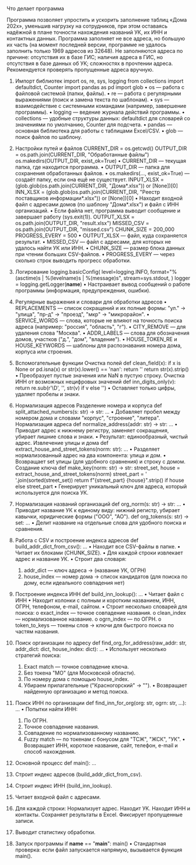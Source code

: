 Что делает программа

Программа позволяет упростить и ускорить заполнение таблиц «Дома 202х», уменьшив нагрузку на сотрудников, при этом оставаясь надёжной в плане точности нахождения названий УК, их ИНН и контактных данных. Программа заполняет не все адреса, но большую их часть (на момент последней версии, программе не удалось заполнить только 1969 адресов из 32648). Не заполняются адреса по причине: отсутствия их в базе ГИС; наличия адреса в ГИС, но отсутствия в базе данных об УК; сложностях в прочтении адреса. Рекомендуется проверять пропущенные адреса вручную.
1. Импорт библиотек
import os, re, sys, logging
from collections import defaultdict, Counter
import pandas as pd
import glob
•	os — работа с файловой системой (папки, файлы).
•	re — работа с регулярными выражениями (поиск и замена текста по шаблонам).
•	sys — взаимодействие с системными командами (например, завершение программы).
•	logging — ведение журнала действий программы.
•	collections — удобные структуры данных: defaultdict для словарей со значениями по умолчанию, Counter для подсчета.
•	pandas — основная библиотека для работы с таблицами Excel/CSV.
•	glob — поиск файлов по шаблону.

2. Настройки путей и файлов
CURRENT_DIR = os.getcwd()
OUTPUT_DIR = os.path.join(CURRENT_DIR, "Обработанные файлы")
os.makedirs(OUTPUT_DIR, exist_ok=True)
•	CURRENT_DIR — текущая папка, где находится программа.
•	OUTPUT_DIR — папка для сохранения обработанных файлов.
•	os.makedirs(..., exist_ok=True) — создаёт папку, если она ещё не существует.
INPUT_XLSX = (glob.glob(os.path.join(CURRENT_DIR, "Дома*.xlsx")) or [None])[0]
INN_XLSX = (glob.glob(os.path.join(CURRENT_DIR, "Реестр поставщиков информации*.xlsx")) or [None])[0]
•	Находит входной файл с адресами домов (по шаблону "Дома*.xlsx") и файл с ИНН организаций.
•	Если файла нет, программа выводит сообщение и завершает работу (sys.exit(1)).
OUTPUT_XLSX = os.path.join(OUTPUT_DIR, "result.xlsx")
MISSED_CSV = os.path.join(OUTPUT_DIR, "missed.csv")
CHUNK_SIZE = 200_000
PROGRESS_EVERY = 500
•	OUTPUT_XLSX — файл, куда сохраняется результат.
•	MISSED_CSV — файл с адресами, для которых не удалось найти УК или ИНН.
•	CHUNK_SIZE — размер блока данных при чтении больших CSV-файлов.
•	PROGRESS_EVERY — через сколько строк выводить прогресс обработки.

3. Логирование
logging.basicConfig(
    level=logging.INFO,
    format="%(asctime)s | %(levelname)s | %(message)s",
    stream=sys.stdout,
)
logger = logging.getLogger(__name__)
•	Настраивает вывод сообщений о работе программы (информация, предупреждения, ошибки).

4. Регулярные выражения и словари для обработки адресов
•	REPLACEMENTS — список сокращений и их полные формы: "ул." → "улица", "пр-д" → "проезд", "мкр" → "микрорайон".
•	SERVICE_WORDS — слова, которые не влияют на точность поиска адреса (например: "россия", "область", "г").
•	CITY_REMOVE — для удаления слова "Москва".
•	ADDR_LABELS — слова для обозначения домов, участков ("д.", "дом", "владение").
•	HOUSE_TOKEN_RE и HOUSE_KEYWORDS — шаблоны для распознавания номера дома, корпуса или строения.

5. Вспомогательные функции
Очистка полей
def clean_field(x):
    if x is None or pd.isna(x) or str(x).lower() == 'nan':
        return ''
    return str(x).strip()
•	Преобразует пустые значения или NaN в пустую строку.
Очистка ИНН от возможных нецифровых значений
def inn_digits_only(v):
    return re.sub(r'\D', '', str(v) if v else '')
•	Оставляет только цифры, удаляет пробелы и знаки.

6. Нормализация адресов
Разделение номера и корпуса
def split_attached_numbers(s: str) -> str:
    ...
•	Добавляет пробел между номером дома и словами "корпус", "строение", "литера".
Нормализация адреса
def normalize_address(addr: str) -> str:
    ...
•	Приводит адрес к нижнему регистру, заменяет сокращения, убирает лишние слова и знаки.
•	Результат: единообразный, чистый адрес.
Извлечение улицы и дома
def extract_house_and_street_tokens(norm: str):
    ...
•	Разделяет нормализованный адрес на два компонента: улица и дом.
•	Возвращает set улицы (для удобного сравнения) и строку с домом.
Создание ключа
def make_key(norm: str) -> str:
    street_set, house = extract_house_and_street_tokens(norm)
    street_part = ' '.join(sorted(street_set))
    return f"{street_part} {house}".strip() if house else street_part
•	Генерирует уникальный ключ для адреса, который используется для поиска УК.

7. Нормализация названий организаций
def org_norm(s: str) -> str:
    ...
•	Приводит название УК к единому виду: нижний регистр, убирает кавычки, юридические формы ("ООО", "АО").
def org_tokens(s: str) -> set:
    ...
•	Делит название на отдельные слова для удобного поиска и сравнения.

8. Работа с CSV и построение индекса адресов
def build_addr_dict_from_csv():
    ...
•	Находит все CSV-файлы в папке.
•	Читает их блоками (CHUNK_SIZE).
•	Для каждой строки извлекает адрес и название УК.
•	Строит два словаря:
    1.	addr_dict — ключ адреса → (название УК, ОГРН)
    2.	house_index — номер дома → список кандидатов (для поиска по дому, если идеального совпадения нет)

9. Построение индекса ИНН
def build_inn_lookup():
    ...
•	Читает файл с ИНН 
•	Находит колонки с полным и коротким названием, ИНН, ОГРН, телефоном, e-mail, сайтом.
•	Строит несколько словарей для поиска:
    o	exact_index — точное совпадение названия.
    o	clean_index — нормализованное название.
    o	ogrn_index — по ОГРН.
    o	token_to_keys — токены слов → ключи для быстрого поиска по частям названия.

10. Поиск организации по адресу
def find_org_for_address(raw_addr: str, addr_dict: dict, house_index: dict):
    ...
•	Использует несколько стратегий поиска:
    1.	Exact match — точное совпадение ключа.
    2.	Без токена "МО" (для Московской области).
    3.	По номеру дома с помощью house_index.
    4.	Убираем прилагательные ("Красногорский" → "").
•	Возвращает найденную организацию и метод поиска.

11. Поиск ИНН по организации
def find_inn_for_org(org: str, ogrn: str, ...):
    ...
•	Попытки найти ИНН:
    1.	По ОГРН.
    2.	Точное совпадение названия.
    3.	Совпадение по нормализованному названию.
    4.	Fuzzy match — по токенам с бонусом для "ТСЖ", "ЖСК", "УК".
•	Возвращает ИНН, короткое название, сайт, телефон, e-mail и способ нахождения.

12. Основной процесс
def main():
    ...
1.	Строит индекс адресов (build_addr_dict_from_csv).
2.	Строит индекс ИНН (build_inn_lookup).
3.	Читает входной файл с адресами.
4.	Для каждой строки:
      Нормализует адрес.
      Находит УК.
      Находит ИНН и контакты.
      Сохраняет результаты в Excel.
      Фиксирует пропущенные записи.
5.	Выводит статистику обработки.

13. Запуск программы
if __name__ == "__main__":
    main()
•	Стандартная проверка: если файл запускается напрямую, вызывается функция main().

